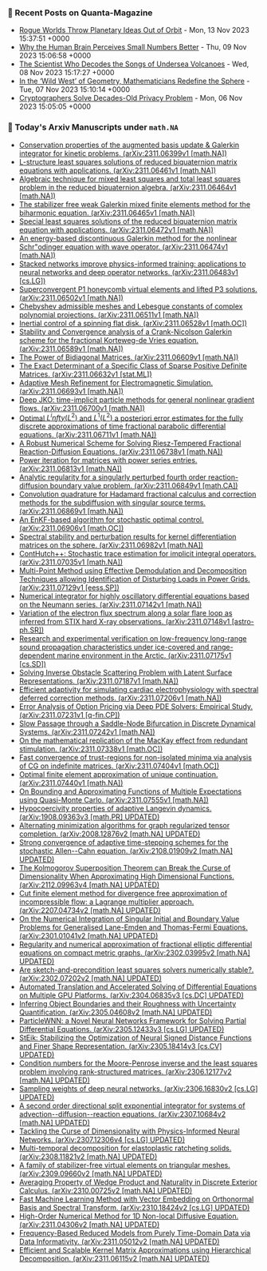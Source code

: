 ### 📝 Recent Posts on Quanta-Magazine
<!-- quanta starts -->
* <a href="https://www.quantamagazine.org/rogue-worlds-throw-planetary-ideas-out-of-orbit-20231113/">Rogue Worlds Throw Planetary Ideas Out of Orbit</a> - Mon, 13 Nov 2023 15:37:51 +0000
* <a href="https://www.quantamagazine.org/why-the-human-brain-perceives-small-numbers-better-20231109/">Why the Human Brain Perceives Small Numbers Better</a> - Thu, 09 Nov 2023 15:06:58 +0000
* <a href="https://www.quantamagazine.org/she-decodes-quakes-from-undersea-volcanoes-and-taylor-swift-20231108/">The Scientist Who Decodes the Songs of Undersea Volcanoes</a> - Wed, 08 Nov 2023 15:17:27 +0000
* <a href="https://www.quantamagazine.org/in-the-wild-west-of-geometry-mathematicians-redefine-the-sphere-20231107/">In the ‘Wild West’ of Geometry, Mathematicians Redefine the Sphere</a> - Tue, 07 Nov 2023 15:10:14 +0000
* <a href="https://www.quantamagazine.org/cryptographers-devise-an-approach-for-total-search-privacy-20231106/">Cryptographers Solve Decades-Old Privacy Problem</a> - Mon, 06 Nov 2023 15:05:05 +0000
<!-- quanta ends -->
### 📝 Today's Arxiv Manuscripts under ``math.NA``
<!-- arxiv-math-na starts -->
* <a href="http://arxiv.org/abs/2311.06399">Conservation properties of the augmented basis update & Galerkin integrator for kinetic problems. (arXiv:2311.06399v1 [math.NA])</a>
* <a href="http://arxiv.org/abs/2311.06461">L-structure least squares solutions of reduced biquaternion matrix equations with applications. (arXiv:2311.06461v1 [math.NA])</a>
* <a href="http://arxiv.org/abs/2311.06464">Algebraic technique for mixed least squares and total least squares problem in the reduced biquaternion algebra. (arXiv:2311.06464v1 [math.NA])</a>
* <a href="http://arxiv.org/abs/2311.06465">The stabilizer free weak Galerkin mixed finite elements method for the biharmonic equation. (arXiv:2311.06465v1 [math.NA])</a>
* <a href="http://arxiv.org/abs/2311.06472">Special least squares solutions of the reduced biquaternion matrix equation with applications. (arXiv:2311.06472v1 [math.NA])</a>
* <a href="http://arxiv.org/abs/2311.06474">An energy-based discontinuous Galerkin method for the nonlinear Schr"odinger equation with wave operator. (arXiv:2311.06474v1 [math.NA])</a>
* <a href="http://arxiv.org/abs/2311.06483">Stacked networks improve physics-informed training: applications to neural networks and deep operator networks. (arXiv:2311.06483v1 [cs.LG])</a>
* <a href="http://arxiv.org/abs/2311.06502">Superconvergent P1 honeycomb virtual elements and lifted P3 solutions. (arXiv:2311.06502v1 [math.NA])</a>
* <a href="http://arxiv.org/abs/2311.06511">Chebyshev admissible meshes and Lebesgue constants of complex polynomial projections. (arXiv:2311.06511v1 [math.NA])</a>
* <a href="http://arxiv.org/abs/2311.06528">Inertial control of a spinning flat disk. (arXiv:2311.06528v1 [math.OC])</a>
* <a href="http://arxiv.org/abs/2311.06589">Stability and Convergence analysis of a Crank-Nicolson Galerkin scheme for the fractional Korteweg-de Vries equation. (arXiv:2311.06589v1 [math.NA])</a>
* <a href="http://arxiv.org/abs/2311.06609">The Power of Bidiagonal Matrices. (arXiv:2311.06609v1 [math.NA])</a>
* <a href="http://arxiv.org/abs/2311.06632">The Exact Determinant of a Specific Class of Sparse Positive Definite Matrices. (arXiv:2311.06632v1 [stat.ML])</a>
* <a href="http://arxiv.org/abs/2311.06693">Adaptive Mesh Refinement for Electromagnetic Simulation. (arXiv:2311.06693v1 [math.NA])</a>
* <a href="http://arxiv.org/abs/2311.06700">Deep JKO: time-implicit particle methods for general nonlinear gradient flows. (arXiv:2311.06700v1 [math.NA])</a>
* <a href="http://arxiv.org/abs/2311.06711">Optimal $L^infty(L^2)$ and $L^1(L^2)$ a posteriori error estimates for the fully discrete approximations of time fractional parabolic differential equations. (arXiv:2311.06711v1 [math.NA])</a>
* <a href="http://arxiv.org/abs/2311.06738">A Robust Numerical Scheme for Solving Riesz-Tempered Fractional Reaction-Diffusion Equations. (arXiv:2311.06738v1 [math.NA])</a>
* <a href="http://arxiv.org/abs/2311.06813">Power iteration for matrices with power series entries. (arXiv:2311.06813v1 [math.NA])</a>
* <a href="http://arxiv.org/abs/2311.06849">Analytic regularity for a singularly perturbed fourth order reaction-diffusion boundary value problem. (arXiv:2311.06849v1 [math.CA])</a>
* <a href="http://arxiv.org/abs/2311.06869">Convolution quadrature for Hadamard fractional calculus and correction methods for the subdiffusion with singular source terms. (arXiv:2311.06869v1 [math.NA])</a>
* <a href="http://arxiv.org/abs/2311.06906">An EnKF-based algorithm for stochastic optimal control. (arXiv:2311.06906v1 [math.OC])</a>
* <a href="http://arxiv.org/abs/2311.06982">Spectral stability and perturbation results for kernel differentiation matrices on the sphere. (arXiv:2311.06982v1 [math.NA])</a>
* <a href="http://arxiv.org/abs/2311.07035">ContHutch++: Stochastic trace estimation for implicit integral operators. (arXiv:2311.07035v1 [math.NA])</a>
* <a href="http://arxiv.org/abs/2311.07129">Multi-Point Method using Effective Demodulation and Decomposition Techniques allowing Identification of Disturbing Loads in Power Grids. (arXiv:2311.07129v1 [eess.SP])</a>
* <a href="http://arxiv.org/abs/2311.07142">Numerical integrator for highly oscillatory differential equations based on the Neumann series. (arXiv:2311.07142v1 [math.NA])</a>
* <a href="http://arxiv.org/abs/2311.07148">Variation of the electron flux spectrum along a solar flare loop as inferred from STIX hard X-ray observations. (arXiv:2311.07148v1 [astro-ph.SR])</a>
* <a href="http://arxiv.org/abs/2311.07175">Research and experimental verification on low-frequency long-range sound propagation characteristics under ice-covered and range-dependent marine environment in the Arctic. (arXiv:2311.07175v1 [cs.SD])</a>
* <a href="http://arxiv.org/abs/2311.07187">Solving Inverse Obstacle Scattering Problem with Latent Surface Representations. (arXiv:2311.07187v1 [math.NA])</a>
* <a href="http://arxiv.org/abs/2311.07206">Efficient adaptivity for simulating cardiac electrophysiology with spectral deferred correction methods. (arXiv:2311.07206v1 [math.NA])</a>
* <a href="http://arxiv.org/abs/2311.07231">Error Analysis of Option Pricing via Deep PDE Solvers: Empirical Study. (arXiv:2311.07231v1 [q-fin.CP])</a>
* <a href="http://arxiv.org/abs/2311.07242">Slow Passage through a Saddle-Node Bifurcation in Discrete Dynamical Systems. (arXiv:2311.07242v1 [math.NA])</a>
* <a href="http://arxiv.org/abs/2311.07338">On the mathematical replication of the MacKay effect from redundant stimulation. (arXiv:2311.07338v1 [math.OC])</a>
* <a href="http://arxiv.org/abs/2311.07404">Fast convergence of trust-regions for non-isolated minima via analysis of CG on indefinite matrices. (arXiv:2311.07404v1 [math.OC])</a>
* <a href="http://arxiv.org/abs/2311.07440">Optimal finite element approximation of unique continuation. (arXiv:2311.07440v1 [math.NA])</a>
* <a href="http://arxiv.org/abs/2311.07555">On Bounding and Approximating Functions of Multiple Expectations using Quasi-Monte Carlo. (arXiv:2311.07555v1 [math.NA])</a>
* <a href="http://arxiv.org/abs/1908.09363">Hypocoercivity properties of adaptive Langevin dynamics. (arXiv:1908.09363v3 [math.PR] UPDATED)</a>
* <a href="http://arxiv.org/abs/2008.12876">Alternating minimization algorithms for graph regularized tensor completion. (arXiv:2008.12876v2 [math.NA] UPDATED)</a>
* <a href="http://arxiv.org/abs/2108.01909">Strong convergence of adaptive time-stepping schemes for the stochastic Allen--Cahn equation. (arXiv:2108.01909v2 [math.NA] UPDATED)</a>
* <a href="http://arxiv.org/abs/2112.09963">The Kolmogorov Superposition Theorem can Break the Curse of Dimensionality When Approximating High Dimensional Functions. (arXiv:2112.09963v4 [math.NA] UPDATED)</a>
* <a href="http://arxiv.org/abs/2207.04734">Cut finite element method for divergence free approximation of incompressible flow: a Lagrange multiplier approach. (arXiv:2207.04734v2 [math.NA] UPDATED)</a>
* <a href="http://arxiv.org/abs/2301.01041">On the Numerical Integration of Singular Initial and Boundary Value Problems for Generalised Lane-Emden and Thomas-Fermi Equations. (arXiv:2301.01041v2 [math.NA] UPDATED)</a>
* <a href="http://arxiv.org/abs/2302.03995">Regularity and numerical approximation of fractional elliptic differential equations on compact metric graphs. (arXiv:2302.03995v2 [math.NA] UPDATED)</a>
* <a href="http://arxiv.org/abs/2302.07202">Are sketch-and-precondition least squares solvers numerically stable?. (arXiv:2302.07202v2 [math.NA] UPDATED)</a>
* <a href="http://arxiv.org/abs/2304.06835">Automated Translation and Accelerated Solving of Differential Equations on Multiple GPU Platforms. (arXiv:2304.06835v3 [cs.DC] UPDATED)</a>
* <a href="http://arxiv.org/abs/2305.04608">Inferring Object Boundaries and their Roughness with Uncertainty Quantification. (arXiv:2305.04608v2 [math.NA] UPDATED)</a>
* <a href="http://arxiv.org/abs/2305.12433">ParticleWNN: a Novel Neural Networks Framework for Solving Partial Differential Equations. (arXiv:2305.12433v3 [cs.LG] UPDATED)</a>
* <a href="http://arxiv.org/abs/2305.18414">StEik: Stabilizing the Optimization of Neural Signed Distance Functions and Finer Shape Representation. (arXiv:2305.18414v3 [cs.CV] UPDATED)</a>
* <a href="http://arxiv.org/abs/2306.12177">Condition numbers for the Moore-Penrose inverse and the least squares problem involving rank-structured matrices. (arXiv:2306.12177v2 [math.NA] UPDATED)</a>
* <a href="http://arxiv.org/abs/2306.16830">Sampling weights of deep neural networks. (arXiv:2306.16830v2 [cs.LG] UPDATED)</a>
* <a href="http://arxiv.org/abs/2307.10684">A second order directional split exponential integrator for systems of advection--diffusion--reaction equations. (arXiv:2307.10684v2 [math.NA] UPDATED)</a>
* <a href="http://arxiv.org/abs/2307.12306">Tackling the Curse of Dimensionality with Physics-Informed Neural Networks. (arXiv:2307.12306v4 [cs.LG] UPDATED)</a>
* <a href="http://arxiv.org/abs/2308.11821">Multi-temporal decomposition for elastoplastic ratcheting solids. (arXiv:2308.11821v2 [math.NA] UPDATED)</a>
* <a href="http://arxiv.org/abs/2309.09660">A family of stabilizer-free virtual elements on triangular meshes. (arXiv:2309.09660v2 [math.NA] UPDATED)</a>
* <a href="http://arxiv.org/abs/2310.00725">Averaging Property of Wedge Product and Naturality in Discrete Exterior Calculus. (arXiv:2310.00725v2 [math.NA] UPDATED)</a>
* <a href="http://arxiv.org/abs/2310.18424">Fast Machine Learning Method with Vector Embedding on Orthonormal Basis and Spectral Transform. (arXiv:2310.18424v2 [cs.LG] UPDATED)</a>
* <a href="http://arxiv.org/abs/2311.04306">High-Order Numerical Method for 1D Non-local Diffusive Equation. (arXiv:2311.04306v2 [math.NA] UPDATED)</a>
* <a href="http://arxiv.org/abs/2311.05012">Frequency-Based Reduced Models from Purely Time-Domain Data via Data Informativity. (arXiv:2311.05012v2 [math.NA] UPDATED)</a>
* <a href="http://arxiv.org/abs/2311.06115">Efficient and Scalable Kernel Matrix Approximations using Hierarchical Decomposition. (arXiv:2311.06115v2 [math.NA] UPDATED)</a>
<!-- arxiv-math-na ends -->
